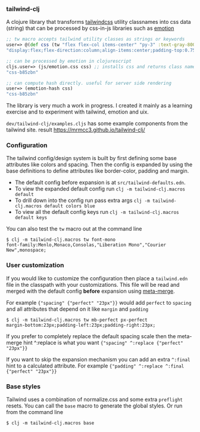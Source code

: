 ### tailwind-clj

A clojure library that transforms [tailwindcss](https://tailwindcss.com/) 
utility classnames into css data (string) that can be processed by 
css-in-js libraries such as [emotion](https://emotion.sh/docs/introduction)

```clojure
;; tw macro accepts tailwind utility classes as strings or keywords
user=> @(def css (tw "flex flex-col items-center" "py-3" :text-gray-800))
"display:flex;flex-direction:column;align-items:center;padding-top:0.75rem;padding-bottom:0.75rem;color:#2d3748;"

;; can be processed by emotion in clojurescript
cljs.user=> (js/emotion.css css) ;; installs css and returns class name
"css-b85zbn"

;; can compute hash directly. useful for server side rendering
user=> (emotion-hash css)
"css-b85zbn"
```

The library is very much a work in progress. I created it mainly as a learning
exercise and to experiment with tailwind, emotion and uix.

`dev/tailwind-clj/examples.cljs` has some example components from the tailwind
site. result https://mrmcc3.github.io/tailwind-clj/

### Configuration

The tailwind config/design system is built by first defining some base attributes 
like colors and spacing. Then the config is expanded by using the base definitions 
to define attributes like border-color, padding and margin.

* The default config before expansion is at `src/tailwind-defaults.edn`.
* To view the expanded default config run `clj -m tailwind-clj.macros default`
* To drill down into the config run pass extra args `clj -m tailwind-clj.macros default colors blue`
* To view all the default config keys run `clj -m tailwind-clj.macros default keys`

You can also test the `tw` macro out at the command line

```
$ clj -m tailwind-clj.macros tw font-mono
font-family:Menlo,Monaco,Consolas,"Liberation Mono","Courier New",monospace;
```

### User customization

If you would like to customize the configuration then place a `tailwind.edn`
file in the classpath with your customizations. This file will be read and
merged with the default config **before** expansion using 
[meta-merge](https://github.com/weavejester/meta-merge). 

For example `{"spacing" {"perfect" "23px"}}` would add `perfect` to `spacing`
and all attributes that depend on it like `margin` and `padding`

```
$ clj -m tailwind-clj.macros tw mb-perfect px-perfect
margin-bottom:23px;padding-left:23px;padding-right:23px;
```

If you prefer to completely replace the default spacing scale then the
meta-merge hint ^:replace is what you want 
`{"spacing" ^:replace {"perfect" "23px"}}`

If you want to skip the expansion mechanism you can add an extra `^:final` 
hint to a calculated attribute. For example
`{"padding" ^:replace ^:final {"perfect" "23px"}}`

### Base styles

Tailwind uses a combination of normalize.css and some extra 
`preflight` resets. You can call the `base` macro to generate
the global styles. Or run from the command line
```
$ clj -m tailwind-clj.macros base
```
